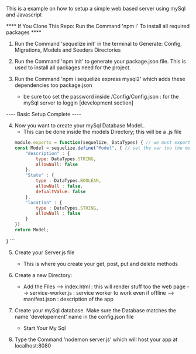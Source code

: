 This is a example on how to setup a simple web based server using mySql and Javascript

**** If You Clone This Repo: Run the Command 'npm i' To install all required packages ****

1) Run the Command 'sequelize init' in the terminal to Generate: Config, Migrations, Models and Seeders Directories
2) Run the Command 'npm init' to generate your package.json file. This is used to install all packages need for the project.
3) Run the Command 'npm i sequelize express mysql2' which adds these dependencies too package.json

    * be sure too set the password inside /Config/Config.json : for the mySql server to loggin [development section]

---- Basic Setup Complete ----

4) Now you want to create your mySql Database Model..
    - This can be done inside the models Directory; this will be a .js file
    ```javascript
    module.exports = function(sequelize, DataTypes) { // we must export the model
    const Model = sequelize.define("Model", { // set the var too the model defined
        "description" : { 
            type: DataTypes.STRING,
            allowNull: false
        },
        "State" : {
            type : DataTypes.BOOLEAN,
            allowNull : false,
            defualtValue: false
        },
        "location" : {
            type : DataTypes.STRING,
            allowNull : false
        }
    })
   return Model;
}  ```

5) Create your Server.js file
    - This is where you create your get, post, put and delete methods
6) Create a new Directory:
    - Add the Files --> index.html          : this will render stuff too the web page
                    --> service-worker.js   : service worker to work even if offline
                    --> manifest.json       : description of the app

7) Create your mySql database. Make sure the Database matches the name 'developement' name in the config.json file
    - Start Your My Sql 

8) Type the Command 'nodemon server.js' which will host your app at localhost:8080
